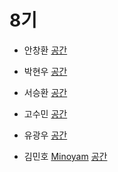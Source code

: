 # 8기
- 안창환 [](https://github.com/)
[공간](https://github.com/StudyFork/GoogryAndroidArchitectureStudy/tree/master/class08/)

- 박현우 [](https://github.com/)
[공간](https://github.com/StudyFork/GoogryAndroidArchitectureStudy/tree/master/class08/)

- 서승환 [](https://github.com/)
[공간](https://github.com/StudyFork/GoogryAndroidArchitectureStudy/tree/master/class08/)

- 고수민 [](https://github.com/)
[공간](https://github.com/StudyFork/GoogryAndroidArchitectureStudy/tree/master/class08/)

- 유광우 [](https://github.com/)
[공간](https://github.com/StudyFork/GoogryAndroidArchitectureStudy/tree/master/class08/)

- 김민호 [Minoyam](https://github.com/Minoyam)
[공간](https://github.com/StudyFork/GoogryAndroidArchitectureStudy/tree/master/class08/)
